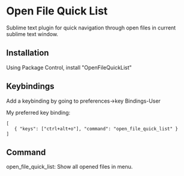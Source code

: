 Open File Quick List
==========

Sublime text plugin for quick navigation through open files in current sublime text window.

Installation
------------

Using Package Control, install "OpenFileQuickList"


Keybindings
------------

Add a keybinding by going to preferences->key Bindings-User


My preferred key binding:

    [
       { "keys": ["ctrl+alt+o"], "command": "open_file_quick_list" }
    ]


Command
------------
open_file_quick_list: Show all opened files in menu.

